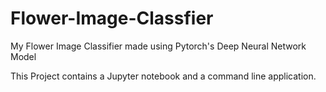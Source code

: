 # Flower-Image-Classfier
My Flower Image Classifier made using Pytorch's Deep Neural Network Model

This Project contains a Jupyter notebook and a command line application.
